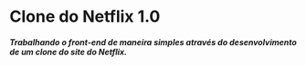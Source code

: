 # Clone do Netflix 1.0

##### Trabalhando o front-end de maneira simples através do desenvolvimento de um clone do site do Netflix.

